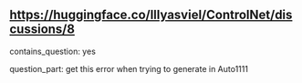 ## https://huggingface.co/lllyasviel/ControlNet/discussions/8

contains_question: yes

question_part: get this error when trying to generate in Auto1111